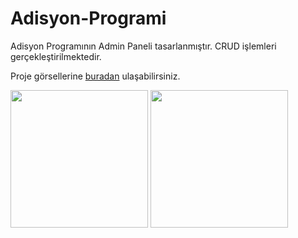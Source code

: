 # Adisyon-Programi
Adisyon Programının Admin Paneli tasarlanmıştır. CRUD işlemleri gerçekleştirilmektedir.

Proje görsellerine [buradan] ulaşabilirsiniz.
<div>
<img src="Proje%20Görselleri/Login.png" width="220px"  >
<img src="Proje%20Görselleri/Home.png" width="220px" >

</div>

[buradan]: https://github.com/ArslanBaris/Adisyon-Programi/tree/master/Proje%20G%C3%B6rselleri

